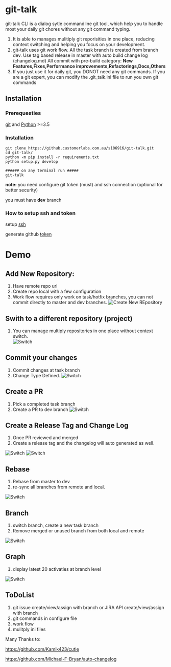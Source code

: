 # git-talk

git-talk CLI is a dialog sytle commandline git tool, which help you to handle most your daily git chores without any git command typing.
1. It is able to manages mulitiply git reporisities in one place, reducing context switching and helping you focus on your development.
2. git-talk uses git work flow. 
        All the task branch is created from branch dev.
        Use tag based release in master with auto build change log (changelog.md)
        All commit with pre-build category: **New Features,Fixes,Performance improvements,Refactorings,Docs,Others** 
3. If you just use it for daily git, you DONOT need any git commands. If you are a git expert, you can modify the .git_talk.ini file to run you own git commands

## Installation
### Prerequesties 
[git](https://git-scm.com/download) and [Python](https://www.python.org/downloads/) >=3.5

### Installation
```
git clone https://github.customerlabs.com.au/s106916/git-talk.git
cd git-talk/
python -m pip install -r requirements.txt
python setup.py develop

###### on any terminal run #####
git-talk
```
**note:** 
you need configure git token (must) and ssh connection (optional for better security)

you must have **dev** branch

### How to setup ssh and token
setup [ssh](https://docs.github.com/en/github/authenticating-to-github/connecting-to-github-with-ssh)

generate github [token](https://docs.github.com/en/github/authenticating-to-github/creating-a-personal-access-token)

# Demo
## Add New Repository:
1. Have remote repo url
2. Create repo local with a few configuration
3. Work flow requires only work on task/hotfix branches, you can not commit directly to master and dev branches. 
![Create New REpository](./git_talk/doc/createnewrepo.gif)

## Swith to a different repository (project)
1. You can manage multiply repositories in one place without context switch.  
![Switch](./git_talk/doc/switchrepo.gif) 

## Commit your changes
1. Commit changes at task branch
2. Change Type Defined.
![Switch](./git_talk/doc/commit.gif) 

## Create a PR
1. Pick a completed task branch
2. Create a PR to dev branch
![Switch](./git_talk/doc/pr.gif) 

## Create a Release Tag and Change Log
1. Once PR reviewed and merged
2. Create a release tag and the changelog will auto generated as well.

![Switch](./git_talk/doc/tag.gif) 
![Switch](./git_talk/doc/tag_web.gif) 

## Rebase
1. Rebase from master to dev
2. re-sync all branches from remote and local.

![Switch](./git_talk/doc/rebase.gif) 

## Branch
1. switch branch, create a new task branch
2. Remove merged or unused branch from both local and remote

![Switch](./git_talk/doc/branch.gif) 

## Graph
1. display latest 20 activaties at branch level

![Switch](./git_talk/doc/graph.gif) 


## ToDoList
1. git issue create/view/assign with branch
   or JIRA API create/view/assign with branch
2. git commands in configure file
3. work flow 
4. mulitply ini files


Many Thanks to:

https://github.com/Kamik423/cutie

https://github.com/Michael-F-Bryan/auto-changelog
